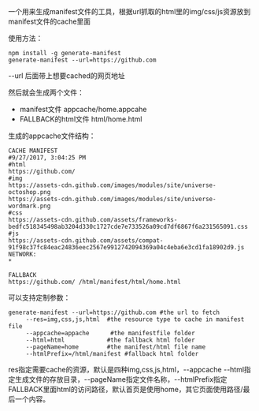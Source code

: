 一个用来生成manifest文件的工具，根据url抓取的html里的img/css/js资源放到manifest文件的cache里面

使用方法：
```shell
npm install -g generate-manifest
generate-manifest --url=https://github.com
```

--url 后面带上想要cached的网页地址

然后就会生成两个文件：
* manifest文件 appcache/home.appcahe
* FALLBACK的html文件 html/home.html

生成的appcache文件结构：
```
CACHE MANIFEST
#9/27/2017, 3:04:25 PM
#html
https://github.com/
#img
https://assets-cdn.github.com/images/modules/site/universe-octoshop.png
https://assets-cdn.github.com/images/modules/site/universe-wordmark.png
#css
https://assets-cdn.github.com/assets/frameworks-bedfc518345498ab3204d330c1727cde7e733526a09cd7df6867f6a231565091.css
#js
https://assets-cdn.github.com/assets/compat-91f98c37fc84eac24836eec2567e9912742094369a04c4eba6e3cd1fa18902d9.js
NETWORK:
*

FALLBACK
https://github.com/ /html/manifest/html/home.html
``` 
可以支持定制参数：
```
generate-manifest --url=https://github.com #the url to fetch
     --res=img,css,js,html  #the resource type to cache in manifest file
     --appcache=appache      #the manifestfile folder
     --html=html            #the fallback html folder
     --pageName=home        #the manifest/html file name
     --htmlPrefix=/html/manifest #fallback html folder
```
res指定需要cache的资源，默认是四种img,css,js,html，--appcache --html指定生成文件的存放目录，--pageName指定文件名称，--htmlPrefix指定FALLBACK里面html的访问路径，默认首页是使用home，其它页面使用路径/最后一个内容。



